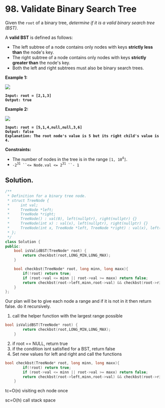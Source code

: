 # 98. Validate Binary Search Tree

Given the `root` of a binary tree, _determine if it is a valid binary search tree (BST)_.

A **valid BST** is defined as follows:

* The left subtree of a node contains only nodes with keys **strictly less than** the node's key.
* The right subtree of a node contains only nodes with keys **strictly greater than** the node's key.
* Both the left and right subtrees must also be binary search trees.

&#x20;

**Example 1:**

![](https://assets.leetcode.com/uploads/2020/12/01/tree1.jpg)

<pre><code><strong>Input: root = [2,1,3]
</strong><strong>Output: true
</strong></code></pre>

**Example 2:**

![](https://assets.leetcode.com/uploads/2020/12/01/tree2.jpg)

<pre><code><strong>Input: root = [5,1,4,null,null,3,6]
</strong><strong>Output: false
</strong><strong>Explanation: The root node's value is 5 but its right child's value is 4.
</strong></code></pre>

&#x20;

**Constraints:**

* The number of nodes in the tree is in the range `[1, 10`<sup>`4`</sup>`]`.
* `-2`<sup>`31`</sup>` ``<= Node.val <= 2`<sup>`31`</sup>` ``- 1`



## Solution.

```cpp
/**
 * Definition for a binary tree node.
 * struct TreeNode {
 *     int val;
 *     TreeNode *left;
 *     TreeNode *right;
 *     TreeNode() : val(0), left(nullptr), right(nullptr) {}
 *     TreeNode(int x) : val(x), left(nullptr), right(nullptr) {}
 *     TreeNode(int x, TreeNode *left, TreeNode *right) : val(x), left(left), right(right) {}
 * };
 */
class Solution {
public:
    bool isValidBST(TreeNode* root) {
        return checkbst(root,LONG_MIN,LONG_MAX);
    }

    bool checkbst(TreeNode* root, long minn, long maxx){
        if(!root) return true;
        if (root->val <= minn || root->val >= maxx) return false;
        return checkbst(root->left,minn,root->val) && checkbst(root->right,root->val,maxx);
    }
};
```



Our plan will be to give each node a range and if it is not in it then return false. do it recursively.



1. call the helper function with the largest range possible

```cpp
bool isValidBST(TreeNode* root) {
        return checkbst(root,LONG_MIN,LONG_MAX);
    }
```

2. if root == NULL, return true
3. if the condition isnt satisfied for a BST, return false
4. Set new values for left and right and call the functions

```cpp
bool checkbst(TreeNode* root, long minn, long maxx){
        if(!root) return true;
        if (root->val <= minn || root->val >= maxx) return false;
        return checkbst(root->left,minn,root->val) && checkbst(root->right,root->val,maxx);
    }
```



tc=O(n) visiting ech node once

sc=O(h) call stack space
